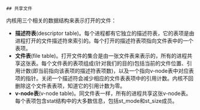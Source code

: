 	## 共享文件



内核用三个相关的数据结构来表示打开的文件：

- **描述符表**(descriptor table)。每个进程都有它独立的描述符表，它的表项是由进程打开的文件描述符來索引的。每个打开的描述符表项指向文件表中的一个表项。
- **文件表**(file table)。打开文件的集合是由一张文件表来表示的，所有的进程共享这张表。每个文件表的表项组成(针对我们的目的)包括当前的文件位置、引用计数(即当前指向该表项的描述符表项数)，以及一个指向v-node表中对应表项的指针。关闭一个描述符会减少相应的文件表表项中的引用计数。内核不回删除这个文件表表项，知道它的引用计数为零。
- **v-node表**(v-node table)。同文件表一样，所有的进程共享这张v-node表。每个表项包含stat结构中的大多数信息，包括st_mode和st_size成员。
